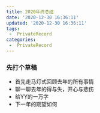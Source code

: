 ```yaml
---
title: 2020年终总结
date: '2020-12-30 16:36:11'
updated: '2020-12-30 16:36:11'
tags:
 -  PrivateRecord
categories:
 -  PrivateRecord
---
```

### 先打个草稿

* 首先走马灯式回顾去年的所有事情
* 聊一聊去年的得与失，开心与悲伤
* 给YY的一万字
* 下一年的期望如何
